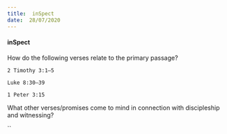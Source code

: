 ```yaml
---
title:  inSpect
date:  28/07/2020
---
```


#### inSpect

How do the following verses relate to the primary passage?

`2 Timothy 3:1–5`

`Luke 8:30–39`

`1 Peter 3:15`

What other verses/promises come to mind in connection with discipleship and witnessing?

``